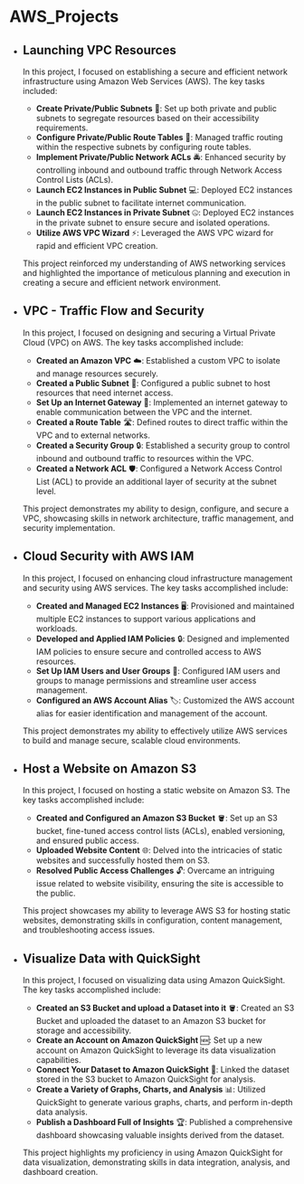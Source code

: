 # AWS_Projects

- ## Launching VPC Resources

  In this project, I focused on establishing a secure and efficient network infrastructure using Amazon Web Services (AWS). The key tasks included:

  - **Create Private/Public Subnets** 🚷: Set up both private and public subnets to segregate resources based on their accessibility requirements.
  - **Configure Private/Public Route Tables** 🚧: Managed traffic routing within the respective subnets by configuring route tables.
  - **Implement Private/Public Network ACLs** 🚔: Enhanced security by controlling inbound and outbound traffic through Network Access Control Lists (ACLs).
  - **Launch EC2 Instances in Public Subnet** 💻: Deployed EC2 instances in the public subnet to facilitate internet communication.
  - **Launch EC2 Instances in Private Subnet** 🤐: Deployed EC2 instances in the private subnet to ensure secure and isolated operations.
  - **Utilize AWS VPC Wizard** ⚡️: Leveraged the AWS VPC wizard for rapid and efficient VPC creation.

  This project reinforced my understanding of AWS networking services and highlighted the importance of meticulous planning and execution in creating a secure and efficient network environment.

- ## VPC - Traffic Flow and Security
  In this project, I focused on designing and securing a Virtual Private Cloud (VPC) on AWS. The key tasks accomplished include:
  
  - **Created an Amazon VPC** ☁️: Established a custom VPC to isolate and manage resources securely.
  - **Created a Public Subnet** 🥅: Configured a public subnet to host resources that need internet access.
  - **Set Up an Internet Gateway** 🚪: Implemented an internet gateway to enable communication between the VPC and the internet.
  - **Created a Route Table** 🛣️: Defined routes to direct traffic within the VPC and to external networks.
  - **Created a Security Group** 🔒: Established a security group to control inbound and outbound traffic to resources within the VPC.
  - **Created a Network ACL** 🛡️: Configured a Network Access Control List (ACL) to provide an additional layer of security at the subnet level.
  
  This project demonstrates my ability to design, configure, and secure a VPC, showcasing skills in network architecture, traffic management, and security 
  implementation.

- ## Cloud Security with AWS IAM
  In this project, I focused on enhancing cloud infrastructure management and security using AWS services. The key tasks accomplished include:

  - **Created and Managed EC2 Instances** 🖥️: Provisioned and maintained multiple EC2 instances to support various applications and workloads.
  - **Developed and Applied IAM Policies** 🔒: Designed and implemented IAM policies to ensure secure and controlled access to AWS resources.
  - **Set Up IAM Users and User Groups** 👥: Configured IAM users and groups to manage permissions and streamline user access management.
  - **Configured an AWS Account Alias** 🏷️: Customized the AWS account alias for easier identification and management of the account.
    
  This project demonstrates my ability to effectively utilize AWS services to build and manage secure, scalable cloud environments.

- ## Host a Website on Amazon S3
  In this project, I focused on hosting a static website on Amazon S3. The key tasks accomplished include:
  
  - **Created and Configured an Amazon S3 Bucket** 🪣: Set up an S3 bucket, fine-tuned access control lists (ACLs), enabled versioning, and ensured public access.
  - **Uploaded Website Content** 🌐: Delved into the intricacies of static websites and successfully hosted them on S3.
  - **Resolved Public Access Challenges** 🔓: Overcame an intriguing issue related to website visibility, ensuring the site is accessible to the public.
    
  This project showcases my ability to leverage AWS S3 for hosting static websites, demonstrating skills in configuration, content management, and troubleshooting access issues.

- ## Visualize Data with QuickSight
  In this project, I focused on visualizing data using Amazon QuickSight. The key tasks accomplished include:

  - **Created an S3 Bucket and upload a Dataset into it** 🪣: Created an S3 Bucket and uploaded the dataset to an Amazon S3 bucket for storage and accessibility.
  - **Create an Account on Amazon QuickSight** 🆕: Set up a new account on Amazon QuickSight to leverage its data visualization capabilities.
  - **Connect Your Dataset to Amazon QuickSight** 🔗: Linked the dataset stored in the S3 bucket to Amazon QuickSight for analysis.
  - **Create a Variety of Graphs, Charts, and Analysis** 📊: Utilized QuickSight to generate various graphs, charts, and perform in-depth data analysis.
  - **Publish a Dashboard Full of Insights** 🏆: Published a comprehensive dashboard showcasing valuable insights derived from the dataset.
  
  This project highlights my proficiency in using Amazon QuickSight for data visualization, demonstrating skills in data integration, analysis, and dashboard creation.
  
